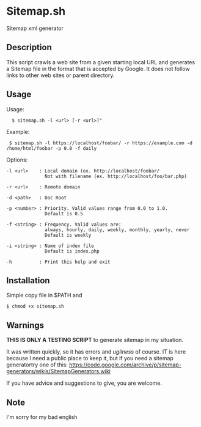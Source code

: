 # Sitemap.sh

Sitemap xml generator

## Description 

This script crawls a web site from a given starting local URL and generates a Sitemap file in the format that is accepted by Google.
It does not follow links to other web sites or parent directory. 

## Usage

  Usage:
  
      $ sitemap.sh -l <url> [-r <url>]"

  Example:
  
     $ sitemap.sh -l https://localhost/foobar/ -r https://example.com -d /home/html/foobar -p 0.8 -f daily 

  Options:
  
    -l <url>    : Local domain (ex. http://localhost/foobar/
                  Not with filename (ex. http://localhost/foo/bar.php)

    -r <url>    : Remote domain

    -d <path>   : Doc Root

    -p <number> : Priority. Valid values range from 0.0 to 1.0.
                  Default is 0.5

    -f <string> : Frequency. Valid values are:
                  always, hourly, daily, weekly, monthly, yearly, never
                  Default is weekly

    -i <string> : Name of index file
                  Default is index.php
    
    -h          : Print this help and exit

## Installation

Simple copy file in $PATH and

    $ chmod +x sitemap.sh
    
## Warnings    
   
**THIS IS ONLY A TESTING SCRIPT** to generate sitemap in my situation.

It was written quickly, so it has errors and *ugliness* of course.
IT is here because I need a public place to keep it, but if you need a sitemap generatortry one of this:
https://code.google.com/archive/p/sitemap-generators/wikis/SitemapGenerators.wiki

If you have advice and suggestions to give, you are welcome.


## Note

I'm sorry for my bad english

